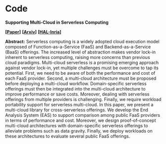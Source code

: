 # Code
**Supporting Multi-Cloud in Serverless Computing**

**[[Paper](https://ieeexplore.ieee.org/document/10061782)]**
**[[Arxiv](https://arxiv.org/abs/2209.09367)]**
**[[HAL-Inria](https://hal.inria.fr/hal-03945892/file/arxiv.pdf)]**

**Abstract:**
Serverless computing is a widely adopted cloud execution model composed of Function-as-a-Service (FaaS) and Backend-as-a-Service (BaaS) offerings. The increased level of abstraction makes vendor lock-in inherent to serverless computing, raising more concerns than previous cloud paradigms. Multi-cloud serverless is a promising emerging approach against vendor lock-in, yet multiple challenges must be overcome to tap its potential. First, we need to be aware of both the performance and cost of each FaaS provider. Second, a multi-cloud architecture must be proposed before deploying a multi-cloud workflow. Domain-specific serverless offerings must then be integrated into the multi-cloud architecture to improve performance or save costs. Moreover, dealing with serverless offerings from multiple providers is challenging. Finally, we require workload portability support for serverless multi-cloud.
In this paper, we present a multi-cloud library for cross-serverless offerings. We develop the End Analysis System (EAS) to support comparison among public FaaS providers in terms of performance and cost. Moreover, we design proof-of-concept multi-cloud architectures with domain-specific serverless offerings to alleviate problems such as data gravity. Finally, we deploy workloads on these architectures to evaluate several public FaaS offerings.
